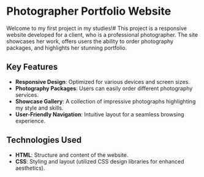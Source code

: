 # Photographer Portfolio Website

Welcome to my first project in my studies!# 
This project is a responsive website developed for a client, who is a professional photographer. The site showcases her work, offers users the ability to order photography packages, and highlights her stunning portfolio.

## Key Features

- **Responsive Design**: Optimized for various devices and screen sizes.
- **Photography Packages**: Users can easily order different photography services.
- **Showcase Gallery**: A collection of impressive photographs highlighting my style and skills.
- **User-Friendly Navigation**: Intuitive layout for a seamless browsing experience.

## Technologies Used

- **HTML**: Structure and content of the website.
- **CSS**: Styling and layout (utilized CSS design libraries for enhanced aesthetics).
